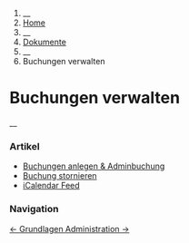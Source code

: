   1. __
  2. [ Home  ](https://commonsbooking.org/)
  3. __
  4. [ Dokumente  ](https://commonsbooking.org/dokumentation/)
  5. __
  6. Buchungen verwalten 

#  Buchungen verwalten

__

###  Artikel

  * [ Buchungen anlegen & Adminbuchung ](https://commonsbooking.org/docs/buchungen-verwalten/buchungen-anlegen/)
  * [ Buchung stornieren ](https://commonsbooking.org/docs/buchungen-verwalten/buchung-stornieren/)
  * [ iCalendar Feed ](https://commonsbooking.org/docs/buchungen-verwalten/icalendar-feed/)

###  Navigation

[ ← Grundlagen ](https://commonsbooking.org/docs/grundlagen/) [ Administration
→ ](https://commonsbooking.org/docs/einstellungen/)

